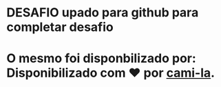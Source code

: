 # DESAFIO upado para github para completar desafio
# O mesmo foi disponbilizado por: Disponibilizado com ♥ por [cami-la](https://www.linkedin.com/in/cami-la/ "cami-la").
#




